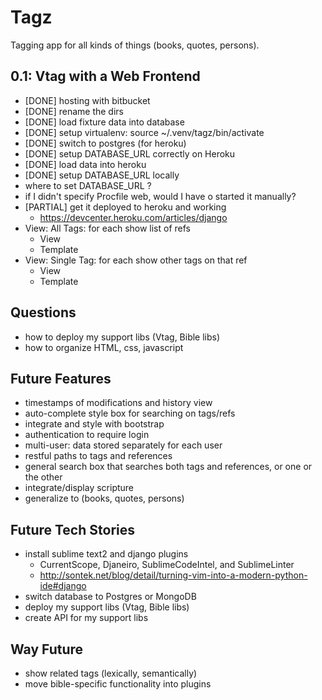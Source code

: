 Tagz
====
Tagging app for all kinds of things (books, quotes, persons).

0.1: Vtag with a Web Frontend
-----------------------------
* [DONE] hosting with bitbucket
* [DONE] rename the dirs
* [DONE] load fixture data into database
* [DONE] setup virtualenv: source ~/.venv/tagz/bin/activate
* [DONE] switch to postgres (for heroku)
* [DONE] setup DATABASE_URL correctly on Heroku 
* [DONE] load data into heroku
* [DONE] setup DATABASE_URL locally
* where to set DATABASE_URL ?
* if I didn't specify Procfile web, would I have o started it manually?
* [PARTIAL] get it deployed to heroku and working
  * https://devcenter.heroku.com/articles/django
* View: All Tags: for each show list of refs
  * View
  * Template
* View: Single Tag: for each show other tags on that ref
  * View
  * Template

Questions
---------
* how to deploy my support libs (Vtag, Bible libs)
* how to organize HTML, css, javascript

Future Features
---------------
* timestamps of modifications and history view
* auto-complete style box for searching on tags/refs
* integrate and style with bootstrap
* authentication to require login
* multi-user: data stored separately for each user
* restful paths to tags and references
* general search box that searches both tags and references, or one or the other
* integrate/display scripture
* generalize to (books, quotes, persons)

Future Tech Stories
-------------------
* install sublime text2 and django plugins
  * CurrentScope, Djaneiro, SublimeCodeIntel, and SublimeLinter 
  * http://sontek.net/blog/detail/turning-vim-into-a-modern-python-ide#django
* switch database to Postgres or MongoDB
* deploy my support libs (Vtag, Bible libs)
* create API for my support libs

Way Future
----------
* show related tags (lexically, semantically)
* move bible-specific functionality into plugins




